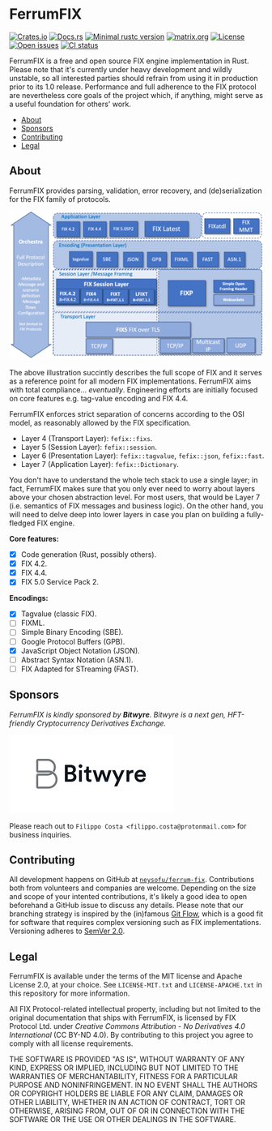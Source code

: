 <!-- omit in TOC -->
# FerrumFIX

[![Crates.io](https://img.shields.io/crates/v/fefix)](https://crates.io/crates/fefix)
[![Docs.rs](https://img.shields.io/badge/docs.rs-latest-green)](https://docs.rs/fefix/)
[![Minimal rustc version](https://img.shields.io/badge/rustc-1.51%2B-lightgrey)](https://img.shields.io/badge/rustc-1.51%2B-lightgrey)
[![matrix.org](https://img.shields.io/badge/matrix.org-%23ferrum--fix-blue)](https://matrix.to/#/#ferrum-fix:matrix.org)
[![License](https://img.shields.io/crates/l/fefix)](https://crates.io/crates/fefix)
[![Open issues](https://img.shields.io/github/issues-raw/neysofu/ferrum-fix)](https://img.shields.io/github/issues-raw/neysofu/ferrum-fix)
[![CI status](https://img.shields.io/github/workflow/status/neysofu/ferrum-fix/CI/develop)](https://img.shields.io/github/workflow/status/neysofu/ferrum-fix/CI/develop)

FerrumFIX is a free and open source FIX engine implementation in Rust. Please note that it's currently under heavy development and wildly unstable, so all interested parties should refrain from using it in production prior to its 1.0 release. Performance and full adherence to the FIX protocol are nevertheless core goals of the project which, if anything, might serve as a useful foundation for others' work.

- [About](#about)
- [Sponsors](#sponsors)
- [Contributing](#contributing)
- [Legal](#legal)

## About

FerrumFIX provides parsing, validation, error recovery, and (de)serialization for the FIX family of protocols.

![FIX Technical Standard stack](docs/FIX-Technical-Standard-Stack.png)

The above illustration succintly describes the full scope of FIX and it serves as a reference point for all modern FIX implementations. FerrumFIX aims with total compliance... *eventually*. Engineering efforts are initially focused on core features e.g. tag-value encoding and FIX 4.4.

FerrumFIX enforces strict separation of concerns according to the OSI model, as reasonably allowed by the FIX specification.

- Layer 4 (Transport Layer): `fefix::fixs`.
- Layer 5 (Session Layer): `fefix::session`.
- Layer 6 (Presentation Layer): `fefix::tagvalue`, `fefix::json`, `fefix::fast`.
- Layer 7 (Application Layer): `fefix::Dictionary`.

You don't have to understand the whole tech stack to use a single layer; in fact, FerrumFIX makes sure that you only ever need to worry about layers above your chosen abstraction level. For most users, that would be Layer 7 (i.e. semantics of FIX messages and business logic). On the other hand, you will need to delve deep into lower layers in case you plan on building a fully-fledged FIX engine.

**Core features:**

- [X] Code generation (Rust, possibly others).
- [X] FIX 4.2.
- [X] FIX 4.4.
- [X] FIX 5.0 Service Pack 2.

**Encodings:**

- [X] Tagvalue (classic FIX).
- [ ] FIXML.
- [ ] Simple Binary Encoding (SBE).
- [ ] Google Protocol Buffers (GPB).
- [X] JavaScript Object Notation (JSON).
- [ ] Abstract Syntax Notation (ASN.1).
- [ ] FIX Adapted for STreaming (FAST).

## Sponsors

*FerrumFIX is kindly sponsored by **Bitwyre**. Bitwyre is a next gen, HFT-friendly Cryptocurrency Derivatives Exchange.*

![Bitwyre logo](docs/bitwyre-logo.png)

Please reach out to `Filippo Costa <filippo.costa@protonmail.com>` for business inquiries.

## Contributing

All development happens on GitHub at [`neysofu/ferrum-fix`](https://github.com/neysofu/ferrum-fix). Contributions both from volunteers and companies are welcome. Depending on the size and scope of your intented contributions, it's likely a good idea to open beforehand a GitHub issue to discuss any details. Please note that our branching strategy is inspired by the (in)famous [Git Flow](https://nvie.com/posts/a-successful-git-branching-model/), which is a good fit for software that requires complex versioning such as FIX implementations. Versioning adheres to [SemVer 2.0](https://semver.org/).

## Legal

FerrumFIX is available under the terms of the MIT license and Apache License 2.0, at your choice. See `LICENSE-MIT.txt` and `LICENSE-APACHE.txt` in this repository for more information.

All FIX Protocol-related intellectual property, including but not limited to the original documentation that ships with FerrumFIX, is licensed by FIX Protocol Ltd. under *Creative Commons Attribution - No Derivatives 4.0 International* (CC BY-ND 4.0). By contributing to this project you agree to comply with all license requirements.

THE SOFTWARE IS PROVIDED "AS IS", WITHOUT WARRANTY OF ANY KIND, EXPRESS OR
IMPLIED, INCLUDING BUT NOT LIMITED TO THE WARRANTIES OF MERCHANTABILITY,
FITNESS FOR A PARTICULAR PURPOSE AND NONINFRINGEMENT. IN NO EVENT SHALL THE
AUTHORS OR COPYRIGHT HOLDERS BE LIABLE FOR ANY CLAIM, DAMAGES OR OTHER
LIABILITY, WHETHER IN AN ACTION OF CONTRACT, TORT OR OTHERWISE, ARISING FROM,
OUT OF OR IN CONNECTION WITH THE SOFTWARE OR THE USE OR OTHER DEALINGS IN THE
SOFTWARE.
